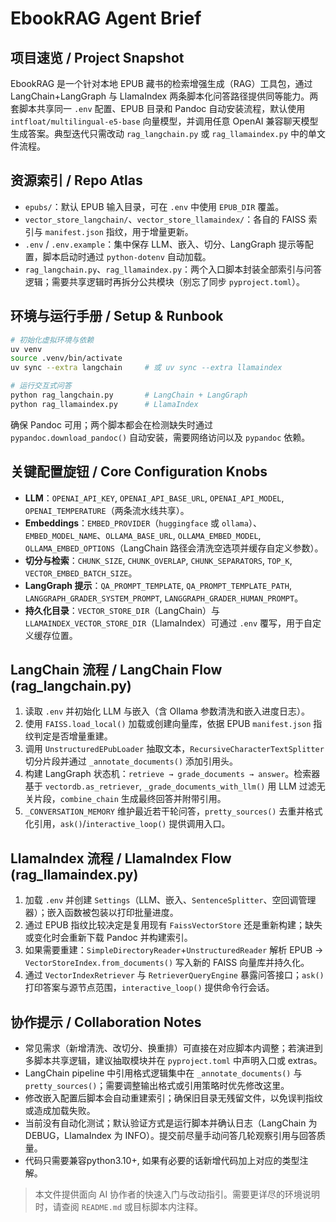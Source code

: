 # EbookRAG Agent Brief

## 项目速览 / Project Snapshot
EbookRAG 是一个针对本地 EPUB 藏书的检索增强生成（RAG）工具包，通过 LangChain+LangGraph 与 LlamaIndex 两条脚本化问答路径提供同等能力。两套脚本共享同一 `.env` 配置、EPUB 目录和 Pandoc 自动安装流程，默认使用 `intfloat/multilingual-e5-base` 向量模型，并调用任意 OpenAI 兼容聊天模型生成答案。典型迭代只需改动 `rag_langchain.py` 或 `rag_llamaindex.py` 中的单文件流程。

## 资源索引 / Repo Atlas
- `epubs/`：默认 EPUB 输入目录，可在 `.env` 中使用 `EPUB_DIR` 覆盖。
- `vector_store_langchain/`、`vector_store_llamaindex/`：各自的 FAISS 索引与 `manifest.json` 指纹，用于增量更新。
- `.env` / `.env.example`：集中保存 LLM、嵌入、切分、LangGraph 提示等配置，脚本启动时通过 `python-dotenv` 自动加载。
- `rag_langchain.py`、`rag_llamaindex.py`：两个入口脚本封装全部索引与问答逻辑；需要共享逻辑时再拆分公共模块（别忘了同步 `pyproject.toml`）。

## 环境与运行手册 / Setup & Runbook
```bash
# 初始化虚拟环境与依赖
uv venv
source .venv/bin/activate
uv sync --extra langchain     # 或 uv sync --extra llamaindex

# 运行交互式问答
python rag_langchain.py       # LangChain + LangGraph
python rag_llamaindex.py      # LlamaIndex
```
确保 Pandoc 可用；两个脚本都会在检测缺失时通过 `pypandoc.download_pandoc()` 自动安装，需要网络访问以及 `pypandoc` 依赖。

## 关键配置旋钮 / Core Configuration Knobs
- **LLM**：`OPENAI_API_KEY`, `OPENAI_API_BASE_URL`, `OPENAI_API_MODEL`, `OPENAI_TEMPERATURE`（两条流水线共享）。
- **Embeddings**：`EMBED_PROVIDER`（`huggingface` 或 `ollama`）、`EMBED_MODEL_NAME`、`OLLAMA_BASE_URL`, `OLLAMA_EMBED_MODEL`, `OLLAMA_EMBED_OPTIONS`（LangChain 路径会清洗空选项并缓存自定义参数）。
- **切分与检索**：`CHUNK_SIZE`, `CHUNK_OVERLAP`, `CHUNK_SEPARATORS`, `TOP_K`, `VECTOR_EMBED_BATCH_SIZE`。
- **LangGraph 提示**：`QA_PROMPT_TEMPLATE`, `QA_PROMPT_TEMPLATE_PATH`, `LANGGRAPH_GRADER_SYSTEM_PROMPT`, `LANGGRAPH_GRADER_HUMAN_PROMPT`。
- **持久化目录**：`VECTOR_STORE_DIR`（LangChain）与 `LLAMAINDEX_VECTOR_STORE_DIR`（LlamaIndex）可通过 `.env` 覆写，用于自定义缓存位置。

## LangChain 流程 / LangChain Flow (rag_langchain.py)
1. 读取 `.env` 并初始化 LLM 与嵌入（含 Ollama 参数清洗和嵌入进度日志）。
2. 使用 `FAISS.load_local()` 加载或创建向量库，依据 EPUB `manifest.json` 指纹判定是否增量重建。
3. 调用 `UnstructuredEPubLoader` 抽取文本，`RecursiveCharacterTextSplitter` 切分片段并通过 `_annotate_documents()` 添加引用头。
4. 构建 LangGraph 状态机：`retrieve → grade_documents → answer`。检索器基于 `vectordb.as_retriever`, `_grade_documents_with_llm()` 用 LLM 过滤无关片段，`combine_chain` 生成最终回答并附带引用。
5. `_CONVERSATION_MEMORY` 维护最近若干轮问答，`pretty_sources()` 去重并格式化引用，`ask()`/`interactive_loop()` 提供调用入口。

## LlamaIndex 流程 / LlamaIndex Flow (rag_llamaindex.py)
1. 加载 `.env` 并创建 `Settings`（LLM、嵌入、`SentenceSplitter`、空回调管理器）；嵌入函数被包装以打印批量进度。
2. 通过 EPUB 指纹比较决定是复用现有 `FaissVectorStore` 还是重新构建；缺失或变化时会重新下载 Pandoc 并构建索引。
3. 如果需要重建：`SimpleDirectoryReader`+`UnstructuredReader` 解析 EPUB → `VectorStoreIndex.from_documents()` 写入新的 FAISS 向量库并持久化。
4. 通过 `VectorIndexRetriever` 与 `RetrieverQueryEngine` 暴露问答接口；`ask()` 打印答案与源节点范围，`interactive_loop()` 提供命令行会话。

## 协作提示 / Collaboration Notes
- 常见需求（新增清洗、改切分、换重排）可直接在对应脚本内调整；若演进到多脚本共享逻辑，建议抽取模块并在 `pyproject.toml` 中声明入口或 extras。
- LangChain pipeline 中引用格式逻辑集中在 `_annotate_documents()` 与 `pretty_sources()`；需要调整输出格式或引用策略时优先修改这里。
- 修改嵌入配置后脚本会自动重建索引；确保旧目录无残留文件，以免误判指纹或造成加载失败。
- 当前没有自动化测试；默认验证方式是运行脚本并确认日志（LangChain 为 DEBUG，LlamaIndex 为 INFO）。提交前尽量手动问答几轮观察引用与回答质量。
- 代码只需要兼容python3.10+, 如果有必要的话新增代码加上对应的类型注解。

> 本文件提供面向 AI 协作者的快速入门与改动指引。需要更详尽的环境说明时，请查阅 `README.md` 或目标脚本内注释。
